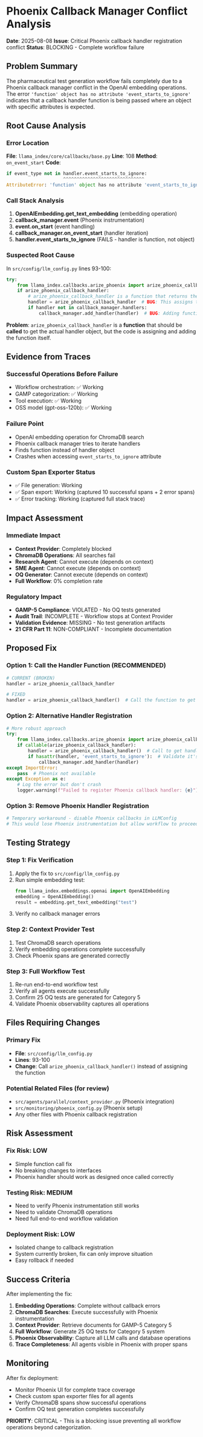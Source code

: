 # Phoenix Callback Manager Conflict Analysis
**Date**: 2025-08-08
**Issue**: Critical Phoenix callback handler registration conflict
**Status**: BLOCKING - Complete workflow failure

## Problem Summary

The pharmaceutical test generation workflow fails completely due to a Phoenix callback manager conflict in the OpenAI embedding operations. The error `'function' object has no attribute 'event_starts_to_ignore'` indicates that a callback handler function is being passed where an object with specific attributes is expected.

## Root Cause Analysis

### Error Location
**File**: `llama_index/core/callbacks/base.py`
**Line**: 108
**Method**: `on_event_start`
**Code**: 
```python
if event_type not in handler.event_starts_to_ignore:
                     ^^^^^^^^^^^^^^^^^^^^^^^^^^^^^^
AttributeError: 'function' object has no attribute 'event_starts_to_ignore'
```

### Call Stack Analysis
1. **OpenAIEmbedding.get_text_embedding** (embedding operation)
2. **callback_manager.event** (Phoenix instrumentation)
3. **event.on_start** (event handling)
4. **callback_manager.on_event_start** (handler iteration)
5. **handler.event_starts_to_ignore** (FAILS - handler is function, not object)

### Suspected Root Cause
In `src/config/llm_config.py` lines 93-100:
```python
try:
    from llama_index.callbacks.arize_phoenix import arize_phoenix_callback_handler
    if arize_phoenix_callback_handler:
        # arize_phoenix_callback_handler is a function that returns the handler
        handler = arize_phoenix_callback_handler  # BUG: This assigns the FUNCTION
        if handler not in callback_manager.handlers:
            callback_manager.add_handler(handler)  # BUG: Adding function instead of handler object
```

**Problem**: `arize_phoenix_callback_handler` is a **function** that should be **called** to get the actual handler object, but the code is assigning and adding the function itself.

## Evidence from Traces

### Successful Operations Before Failure
- Workflow orchestration: ✅ Working
- GAMP categorization: ✅ Working  
- Tool execution: ✅ Working
- OSS model (gpt-oss-120b): ✅ Working

### Failure Point
- OpenAI embedding operation for ChromaDB search
- Phoenix callback manager tries to iterate handlers
- Finds function instead of handler object
- Crashes when accessing `event_starts_to_ignore` attribute

### Custom Span Exporter Status
- ✅ File generation: Working
- ✅ Span export: Working (captured 10 successful spans + 2 error spans)
- ✅ Error tracking: Working (captured full stack trace)

## Impact Assessment

### Immediate Impact
- **Context Provider**: Completely blocked
- **ChromaDB Operations**: All searches fail
- **Research Agent**: Cannot execute (depends on context)
- **SME Agent**: Cannot execute (depends on context)
- **OQ Generator**: Cannot execute (depends on context)
- **Full Workflow**: 0% completion rate

### Regulatory Impact
- **GAMP-5 Compliance**: VIOLATED - No OQ tests generated
- **Audit Trail**: INCOMPLETE - Workflow stops at Context Provider
- **Validation Evidence**: MISSING - No test generation artifacts
- **21 CFR Part 11**: NON-COMPLIANT - Incomplete documentation

## Proposed Fix

### Option 1: Call the Handler Function (RECOMMENDED)
```python
# CURRENT (BROKEN)
handler = arize_phoenix_callback_handler

# FIXED  
handler = arize_phoenix_callback_handler()  # Call the function to get handler object
```

### Option 2: Alternative Handler Registration
```python
# More robust approach
try:
    from llama_index.callbacks.arize_phoenix import arize_phoenix_callback_handler
    if callable(arize_phoenix_callback_handler):
        handler = arize_phoenix_callback_handler()  # Call to get handler
        if hasattr(handler, 'event_starts_to_ignore'):  # Validate it's a proper handler
            callback_manager.add_handler(handler)
except ImportError:
    pass  # Phoenix not available
except Exception as e:
    # Log the error but don't crash
    logger.warning(f"Failed to register Phoenix callback handler: {e}")
```

### Option 3: Remove Phoenix Handler Registration  
```python
# Temporary workaround - disable Phoenix callbacks in LLMConfig
# This would lose Phoenix instrumentation but allow workflow to proceed
```

## Testing Strategy

### Step 1: Fix Verification
1. Apply the fix to `src/config/llm_config.py`
2. Run simple embedding test: 
   ```python
   from llama_index.embeddings.openai import OpenAIEmbedding
   embedding = OpenAIEmbedding()
   result = embedding.get_text_embedding("test")
   ```
3. Verify no callback manager errors

### Step 2: Context Provider Test
1. Test ChromaDB search operations
2. Verify embedding operations complete successfully
3. Check Phoenix spans are generated correctly

### Step 3: Full Workflow Test  
1. Re-run end-to-end workflow test
2. Verify all agents execute successfully
3. Confirm 25 OQ tests are generated for Category 5
4. Validate Phoenix observability captures all operations

## Files Requiring Changes

### Primary Fix
- **File**: `src/config/llm_config.py`
- **Lines**: 93-100 
- **Change**: Call `arize_phoenix_callback_handler()` instead of assigning the function

### Potential Related Files (for review)
- `src/agents/parallel/context_provider.py` (Phoenix integration)
- `src/monitoring/phoenix_config.py` (Phoenix setup)
- Any other files with Phoenix callback registration

## Risk Assessment

### Fix Risk: LOW
- Simple function call fix
- No breaking changes to interfaces
- Phoenix handler should work as designed once called correctly

### Testing Risk: MEDIUM  
- Need to verify Phoenix instrumentation still works
- Need to validate ChromaDB operations
- Need full end-to-end workflow validation

### Deployment Risk: LOW
- Isolated change to callback registration
- System currently broken, fix can only improve situation
- Easy rollback if needed

## Success Criteria

After implementing the fix:

1. **Embedding Operations**: Complete without callback errors
2. **ChromaDB Searches**: Execute successfully with Phoenix instrumentation  
3. **Context Provider**: Retrieve documents for GAMP-5 Category 5
4. **Full Workflow**: Generate 25 OQ tests for Category 5 system
5. **Phoenix Observability**: Capture all LLM calls and database operations
6. **Trace Completeness**: All agents visible in Phoenix with proper spans

## Monitoring

After fix deployment:
- Monitor Phoenix UI for complete trace coverage
- Check custom span exporter files for all agents
- Verify ChromaDB spans show successful operations
- Confirm OQ test generation completes successfully

**PRIORITY**: CRITICAL - This is a blocking issue preventing all workflow operations beyond categorization.